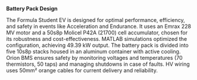 **Battery Pack Design** 

The Formula Student EV is designed for optimal performance, efficiency, and safety in events like Acceleration and Endurance. It uses an Emrax 228 MV motor and a 50s8p Molicel P42A (21700) cell accumulator, chosen for its robustness and cost-effectiveness. MATLAB simulations optimized the configuration, achieving 49.39 kW output. The battery pack is divided into five 10s8p stacks housed in an aluminum container with active cooling. Orion BMS ensures safety by monitoring voltages and temperatures (70 thermistors, 50 taps) and managing shutdowns in case of faults. HV wiring uses 50mm² orange cables for current delivery and reliability.

